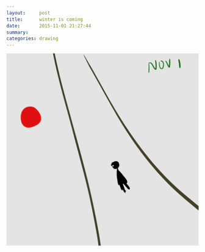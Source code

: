 ```yaml
---
layout:     post
title:      winter is coming
date:       2015-11-01 21:27:44
summary:    
categories: drawing
---
```

![winter is coming](/images/diary/winter-is-coming.png "and paper not ready...")
